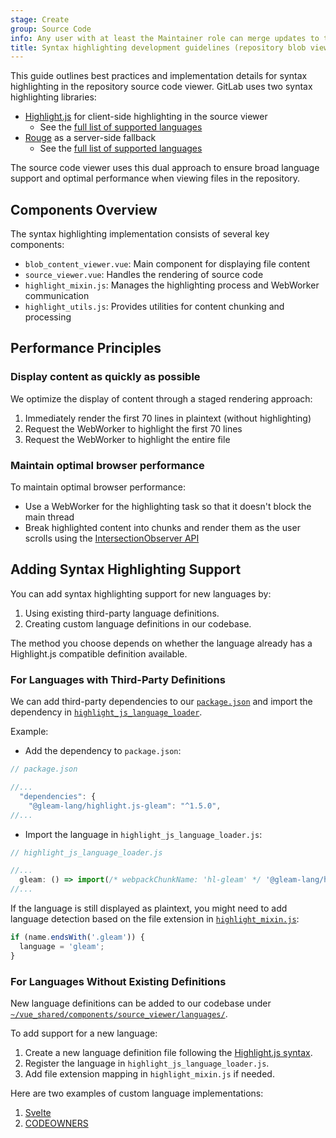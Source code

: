 ```yaml
---
stage: Create
group: Source Code
info: Any user with at least the Maintainer role can merge updates to this content. For details, see https://docs.gitlab.com/development/development_processes/#development-guidelines-review.
title: Syntax highlighting development guidelines (repository blob viewer)
---
```


This guide outlines best practices and implementation details for syntax highlighting in the repository source code viewer. GitLab uses two syntax highlighting libraries:

- [Highlight.js](https://highlightjs.org/) for client-side highlighting in the source viewer
  - See the [full list of supported languages](https://github.com/highlightjs/highlight.js/blob/main/SUPPORTED_LANGUAGES.md)
- [Rouge](https://rubygems.org/gems/rouge) as a server-side fallback
  - See the [full list of supported languages](https://github.com/rouge-ruby/rouge/wiki/list-of-supported-languages-and-lexers)

The source code viewer uses this dual approach to ensure broad language support and optimal performance when viewing files in the repository.

## Components Overview

The syntax highlighting implementation consists of several key components:

- `blob_content_viewer.vue`: Main component for displaying file content
- `source_viewer.vue`: Handles the rendering of source code
- `highlight_mixin.js`: Manages the highlighting process and WebWorker communication
- `highlight_utils.js`: Provides utilities for content chunking and processing

## Performance Principles

### Display content as quickly as possible

We optimize the display of content through a staged rendering approach:

1. Immediately render the first 70 lines in plaintext (without highlighting)
1. Request the WebWorker to highlight the first 70 lines
1. Request the WebWorker to highlight the entire file

### Maintain optimal browser performance

To maintain optimal browser performance:

- Use a WebWorker for the highlighting task so that it doesn't block the main thread
- Break highlighted content into chunks and render them as the user scrolls using the [IntersectionObserver API](https://developer.mozilla.org/en-US/docs/Web/API/Intersection_Observer_API)

## Adding Syntax Highlighting Support

You can add syntax highlighting support for new languages by:

1. Using existing third-party language definitions.
1. Creating custom language definitions in our codebase.

The method you choose depends on whether the language already has a Highlight.js compatible definition available.

### For Languages with Third-Party Definitions

We can add third-party dependencies to our [`package.json`](https://gitlab.com/gitlab-org/gitlab/-/blob/master/package.json) and import the dependency in [`highlight_js_language_loader`](https://gitlab.com/gitlab-org/gitlab/-/blob/master/app/assets/javascripts/content_editor/services/highlight_js_language_loader.js#L260).

Example:

- Add the dependency to `package.json`:

```javascript
// package.json

//...
  "dependencies": {
    "@gleam-lang/highlight.js-gleam": "^1.5.0",
//...
```

- Import the language in `highlight_js_language_loader.js`:

```javascript
// highlight_js_language_loader.js

//...
  gleam: () => import(/* webpackChunkName: 'hl-gleam' */ '@gleam-lang/highlight.js-gleam'),
//...
```

If the language is still displayed as plaintext, you might need to add language detection based on the file extension in [`highlight_mixin.js`](https://gitlab.com/gitlab-org/gitlab/-/blob/master/app/assets/javascripts/repository/mixins/highlight_mixin.js):

```javascript
if (name.endsWith('.gleam')) {
  language = 'gleam';
}
```

### For Languages Without Existing Definitions

New language definitions can be added to our codebase under [`~/vue_shared/components/source_viewer/languages/`](https://gitlab.com/gitlab-org/gitlab/-/tree/master/app/assets/javascripts/vue_shared/components/source_viewer/languages/).

To add support for a new language:

1. Create a new language definition file following the [Highlight.js syntax](https://highlightjs.readthedocs.io/en/latest/language-contribution.html).
1. Register the language in `highlight_js_language_loader.js`.
1. Add file extension mapping in `highlight_mixin.js` if needed.

Here are two examples of custom language implementations:

1. [Svelte](https://gitlab.com/gitlab-org/gitlab/-/commit/0680b3a27b3973287ae6a973703faf9472535c47)
1. [CODEOWNERS](https://gitlab.com/gitlab-org/gitlab/-/commit/825fd1e97df582b9f2654fc248c15e073d78d82b)
